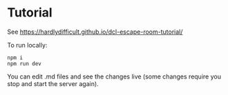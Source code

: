 # Tutorial

See https://hardlydifficult.github.io/dcl-escape-room-tutorial/

To run locally:

```
npm i
npm run dev
```

You can edit .md files and see the changes live (some changes require you stop and start the server again).
